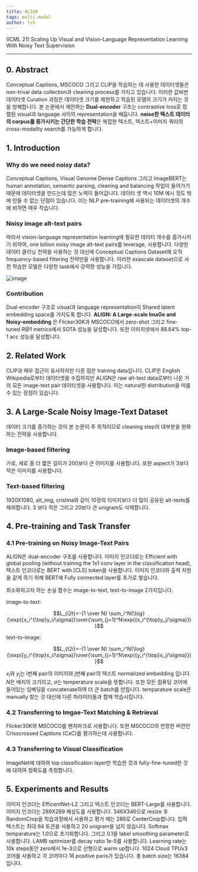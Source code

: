 ```yaml
---
title: ALIGN
tags: multi-modal
author: lsh
---
```


(ICML 21) Scaling Up Visual and Vision-Language Representation Learning With Noisy Text Supervision

<!--more-->

---
 
## 0. Abstract

Conceptual Captions, MSCOCO 그리고 CLIP을 학습하는 데 사용한 데이터셋들은 non-trival data collection과 cleaning process를 가지고 있습니다. 이러한 값비싼 데이터셋 Curation 과정은 데이터셋 크기를 제한하고 학습된 모델의 크기가 커지는 것을 방해합니다. 본 논문에서 제안하는 **Dual-encoder** 구조는 contrastive loss로 정렬된 visual과 language 사이의 representation을 배웁니다. **noise한 텍스트 데이터의 corpus를 증가시키는 간단한 학습 전략**은 복잡한 텍스트, 텍스트+이미지 쿼리의 cross-modality search를 가능하게 합니다.  

## 1. Introduction

### Why do we need noisy data?
Conceptual Captions, Visual Genome Dense Captions 그리고 ImageBERT는 human annotation, semantic parsing, cleaning and balancing 작업이 들어가기 때문에 데이터셋을 만드는데 많은 노력이 들어갑니다. 데이터 셋 역시 10M 예시 정도 밖에 만들 수 없는 단점이 있습니다. 이는 NLP pre-training에 사용되는 데이터셋의 개수에 비하면 매우 작습니다. 

### Noisy image alt-text pairs
따라서 vision-language representation learning에 필요한 데이터 개수를 증가시키기 위하여, one billion noisy image alt-text pairs를 leverage, 사용합니다. 다양한 데이터 클리닝 전략을 사용하는 것 대신에 Conceptual Captions Dataset에 오직 frequency-based filtering 전략만을 사용합니다. 이러한 exascale dataset으로 사전 학습한 모델은 다양한 task에서 강력한 성능을 가집니다. 

![image](https://1.bp.blogspot.com/-95CxjbAC6nM/YJqTiXqr7AI/AAAAAAAAHlg/iG3kb9mxck8o86epEJHkUF7V9v5sc3SdgCLcBGAsYHQ/w640-h334/image5.png)

### Contribution
Dual-encoder 구조로 visual과 language representation이 Shared latent embedding space를 가지도록 합니다. **ALIGN: A Large-scale ImaGe and Noisy-embedding** 은 Flicker30K과 MSCOCO에서 zero-shot 그리고 fine-tuned R@1 metrics에서 SOTA 성능을 달성합니다. 또한 이미지넷에서 88.64% top-1 acc 성능을 달성합니다. 

## 2. Related Work
CLIP과 매우 접근이 유사하지만 다른 점은 training data입니다. CLIP은 English Wikipedia로부터 데이터셋을 수집하지만 ALIGN은 raw alt-text data로부터 나온 거의 모든 image-text pair 데이터셋을 사용합니다. 이는 natural한 distribution을 따를 수 있는 장점이 있습니다.

## 3. A Large-Scale Noisy Image-Text Dataset

데이터 크기를 증가하는 것이 본 논문이 주 목적이므로 cleaning step의 대부분을 완화하는 전략을 사용합니다. 

### Image-based filtering
가로, 세로 중 더 짧은 길이가 200보다 큰 이미지를 사용합니다. 또한 aspect가 3보다 작은 이미지를 사용합니다.

### Text-based filtering
1920X1080, alt_img, cristina와 같이 10장의 이미지보다 더 많이 공유된 alt-texts를 제외합니다. 3 보다 작은 그리고 20보다 큰 unigram도 삭제합니다. 

## 4. Pre-training and Task Transfer

### 4.1 Pre-training on Noisy Image-Text Pairs
ALIGN은 dual-encoder 구조를 사용합니다. 이미지 인코더로는 Efficient with global pooling (without training the 1x1 conv layer in the classification head), 텍스트 인코더로는 BERT with [CLS] token을 사용합니다. 이미지 인코더와 출력 차원을 같게 하기 위해 BERT에 Fully connected layer를 추가로 쌓습니다. 

최소화하고자 하는 손실 함수는 image-to-text, text-to-image 2가지입니다. 

image-to-text:

$$L_{i2t}=-{1 \over N} \sum_i^N{\log}{\exp({x_i^{\top}y_i/\sigma})\over{\sum_{j=1}^N\exp({x_i^{\top}y_j/\sigma}})}$$

text-to-image:

$$L_{t2i}=-{1 \over N} \sum_i^N{\log}{\exp({y_i^{\top}x_i/\sigma})\over{\sum_{j=1}^N\exp({y_i^{\top}x_j/\sigma}})}$$

$x_i$와 $y_j$는 i번째 pair의 이미지와 j번째 pair의 텍스트 normalized embedding 입니다. $N$은 배치의 크기이고, $\sigma$는 temperature scale을 뜻합니다. 또한 모든 컴퓨팅 코어에 들어있는 임베딩을 concatenate하여 더 큰 batch를 만듭니다. temparature scale은 manually 찾는 것 대신에 다른 파라미터들과 함께 학습시킵니다. 

### 4.2 Transferring to Imgae-Text Matching & Retrieval

Flicker30K와 MSCOCO를 벤치마크로 사용합니다. 또한 MSCOCO의 연장한 버전인 Crisscrossed Captions (CxC)를 평가하는데 사용합니다. 

### 4.3 Transferring to Visual Classification

ImageNet에 대하여 top classification layer만 학습한 것과 fully-fine-tuned한 것에 대하여 정확도를 측정합니다. 

## 5. Experiments and Results
이미지 인코더는 EfficentNet-L2 그리고 텍스트 인코더는 BERT-Large를 사용합니다. 이미지 인코더는 289X289 해상도를 사용합니다. 346X346으로 resize 후 RandomCrop을 학습과정에서 사용하고 평가 때는 289로 CenterCrop합니다. 입력 텍스트는 최대 64 토큰을 사용하고 20 unigram을 넘지 않습니다. Softmax temparature는 1.0으로 초기화합니다. 그리고 0.1을 label smoothing parameter로 사용합니다. LAMB optimizer를 decay ratio 1e-5를 사용합니다. Learning rate는 10k steps동안 zero에서 1e-3으로 선형으로 warm up합니다. 1024 Cloud TPUv3코어를 사용하고 각 코어마다 16 positive paris가 있습니다. 총 batch size는 16384입니다. 










